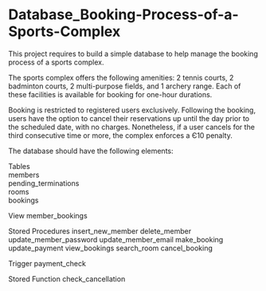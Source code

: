 # Database_Booking-Process-of-a-Sports-Complex
This project requires to build a simple database to help manage the booking process of a sports complex.

The sports complex offers the following amenities: 2 tennis courts, 2 badminton courts, 2 multi-purpose fields, and 1 archery range. Each of these facilities is available for booking for one-hour durations.

Booking is restricted to registered users exclusively. Following the booking, users have the option to cancel their reservations up until the day prior to the scheduled date, with no charges. Nonetheless, if a user cancels for the third consecutive time or more, the complex enforces a Є10 penalty.

The database should have the following elements:

Tables <br>
members <br>
pending_terminations <br>
rooms <br>
bookings <br>

View
member_bookings

Stored Procedures
insert_new_member 
delete_member 
update_member_password 
update_member_email 
make_booking 
update_payment 
view_bookings 
search_room 
cancel_booking

Trigger
payment_check

Stored Function
check_cancellation




